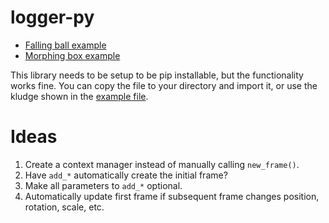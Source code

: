 # logger-py

- [Falling ball example](https://review.github.io/?log=https://raw.githubusercontent.com/review/logger-py/master/examples/falling_sphere.json)
- [Morphing box example](https://review.github.io/?log=https://raw.githubusercontent.com/review/logger-py/master/examples/morphing_box.json)

This library needs to be setup to be pip installable, but the functionality works fine. You can copy the file to your directory and import it, or use the kludge shown in the [example file](https://github.com/review/logger-py/blob/master/examples/falling_sphere.py).

# Ideas

1. Create a context manager instead of manually calling `new_frame()`.
2. Have `add_*` automatically create the initial frame?
3. Make all parameters to `add_*` optional.
4. Automatically update first frame if subsequent frame changes position, rotation, scale, etc.
